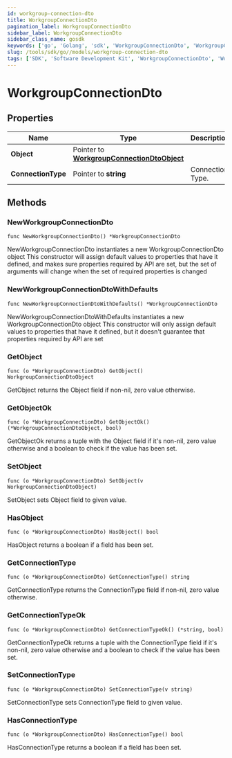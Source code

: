 ```yaml
---
id: workgroup-connection-dto
title: WorkgroupConnectionDto
pagination_label: WorkgroupConnectionDto
sidebar_label: WorkgroupConnectionDto
sidebar_class_name: gosdk
keywords: ['go', 'Golang', 'sdk', 'WorkgroupConnectionDto', 'WorkgroupConnectionDto'] 
slug: /tools/sdk/go//models/workgroup-connection-dto
tags: ['SDK', 'Software Development Kit', 'WorkgroupConnectionDto', 'WorkgroupConnectionDto']
---
```


# WorkgroupConnectionDto

## Properties

Name | Type | Description | Notes
------------ | ------------- | ------------- | -------------
**Object** | Pointer to [**WorkgroupConnectionDtoObject**](workgroup-connection-dto-object) |  | [optional] 
**ConnectionType** | Pointer to **string** | Connection Type. | [optional] 

## Methods

### NewWorkgroupConnectionDto

`func NewWorkgroupConnectionDto() *WorkgroupConnectionDto`

NewWorkgroupConnectionDto instantiates a new WorkgroupConnectionDto object
This constructor will assign default values to properties that have it defined,
and makes sure properties required by API are set, but the set of arguments
will change when the set of required properties is changed

### NewWorkgroupConnectionDtoWithDefaults

`func NewWorkgroupConnectionDtoWithDefaults() *WorkgroupConnectionDto`

NewWorkgroupConnectionDtoWithDefaults instantiates a new WorkgroupConnectionDto object
This constructor will only assign default values to properties that have it defined,
but it doesn't guarantee that properties required by API are set

### GetObject

`func (o *WorkgroupConnectionDto) GetObject() WorkgroupConnectionDtoObject`

GetObject returns the Object field if non-nil, zero value otherwise.

### GetObjectOk

`func (o *WorkgroupConnectionDto) GetObjectOk() (*WorkgroupConnectionDtoObject, bool)`

GetObjectOk returns a tuple with the Object field if it's non-nil, zero value otherwise
and a boolean to check if the value has been set.

### SetObject

`func (o *WorkgroupConnectionDto) SetObject(v WorkgroupConnectionDtoObject)`

SetObject sets Object field to given value.

### HasObject

`func (o *WorkgroupConnectionDto) HasObject() bool`

HasObject returns a boolean if a field has been set.

### GetConnectionType

`func (o *WorkgroupConnectionDto) GetConnectionType() string`

GetConnectionType returns the ConnectionType field if non-nil, zero value otherwise.

### GetConnectionTypeOk

`func (o *WorkgroupConnectionDto) GetConnectionTypeOk() (*string, bool)`

GetConnectionTypeOk returns a tuple with the ConnectionType field if it's non-nil, zero value otherwise
and a boolean to check if the value has been set.

### SetConnectionType

`func (o *WorkgroupConnectionDto) SetConnectionType(v string)`

SetConnectionType sets ConnectionType field to given value.

### HasConnectionType

`func (o *WorkgroupConnectionDto) HasConnectionType() bool`

HasConnectionType returns a boolean if a field has been set.


